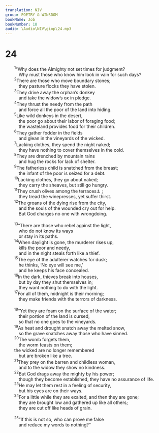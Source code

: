 ```yaml
---
translation: NIV
group: POETRY & WINSDOM
bookName: Job 
bookNumber: 18
audio: \Audio\NIV\giop\24.mp3
---
```


<div class="title"><h1>24</h1></div>
<span class="verse giop_24_1">  <sup>1</sup>“Why does the Almighty not set times for judgment? <br/>   Why must those who know him look in vain for such days? <br/></span>
<span class="verse giop_24_2">  <sup>2</sup>There are those who move boundary stones; <br/>   they pasture flocks they have stolen. <br/></span>
<span class="verse giop_24_3">  <sup>3</sup>They drive away the orphan’s donkey <br/>   and take the widow’s ox in pledge. <br/></span>
<span class="verse giop_24_4">  <sup>4</sup>They thrust the needy from the path <br/>   and force all the poor of the land into hiding. <br/></span>
<span class="verse giop_24_5">  <sup>5</sup>Like wild donkeys in the desert, <br/>   the poor go about their labor of foraging food; <br/>   the wasteland provides food for their children. <br/></span>
<span class="verse giop_24_6">  <sup>6</sup>They gather fodder in the fields <br/>   and glean in the vineyards of the wicked. <br/></span>
<span class="verse giop_24_7">  <sup>7</sup>Lacking clothes, they spend the night naked; <br/>   they have nothing to cover themselves in the cold. <br/></span>
<span class="verse giop_24_8">  <sup>8</sup>They are drenched by mountain rains <br/>   and hug the rocks for lack of shelter. <br/></span>
<span class="verse giop_24_9">  <sup>9</sup>The fatherless child is snatched from the breast; <br/>   the infant of the poor is seized for a debt. <br/></span>
<span class="verse giop_24_10">  <sup>10</sup>Lacking clothes, they go about naked; <br/>   they carry the sheaves, but still go hungry. <br/></span>
<span class="verse giop_24_11">  <sup>11</sup>They crush olives among the terraces<a data-toggle="tooltip" data-placement="bottom" title="The meaning of the Hebrew for this word is uncertain.">⚓</a> ; <br/>   they tread the winepresses, yet suffer thirst. <br/></span>
<span class="verse giop_24_12">  <sup>12</sup>The groans of the dying rise from the city, <br/>   and the souls of the wounded cry out for help. <br/>   But God charges no one with wrongdoing. <br/><br/></span>
<span class="verse giop_24_13">  <sup>13</sup>“There are those who rebel against the light, <br/>   who do not know its ways <br/>   or stay in its paths. <br/></span>
<span class="verse giop_24_14">  <sup>14</sup>When daylight is gone, the murderer rises up, <br/>   kills the poor and needy, <br/>   and in the night steals forth like a thief. <br/></span>
<span class="verse giop_24_15">  <sup>15</sup>The eye of the adulterer watches for dusk; <br/>   he thinks, ‘No eye will see me,’ <br/>   and he keeps his face concealed. <br/></span>
<span class="verse giop_24_16">  <sup>16</sup>In the dark, thieves break into houses, <br/>   but by day they shut themselves in; <br/>   they want nothing to do with the light. <br/></span>
<span class="verse giop_24_17">  <sup>17</sup>For all of them, midnight is their morning; <br/>   they make friends with the terrors of darkness. <br/><br/></span>
<span class="verse giop_24_18">  <sup>18</sup>“Yet they are foam on the surface of the water; <br/>   their portion of the land is cursed, <br/>   so that no one goes to the vineyards. <br/></span>
<span class="verse giop_24_19">  <sup>19</sup>As heat and drought snatch away the melted snow, <br/>   so the grave snatches away those who have sinned. <br/></span>
<span class="verse giop_24_20">  <sup>20</sup>The womb forgets them, <br/>   the worm feasts on them; <br/>  the wicked are no longer remembered <br/>   but are broken like a tree. <br/></span>
<span class="verse giop_24_21">  <sup>21</sup>They prey on the barren and childless woman, <br/>   and to the widow they show no kindness. <br/></span>
<span class="verse giop_24_22">  <sup>22</sup>But God drags away the mighty by his power; <br/>   though they become established, they have no assurance of life. <br/></span>
<span class="verse giop_24_23">  <sup>23</sup>He may let them rest in a feeling of security, <br/>   but his eyes are on their ways. <br/></span>
<span class="verse giop_24_24">  <sup>24</sup>For a little while they are exalted, and then they are gone; <br/>   they are brought low and gathered up like all others; <br/>   they are cut off like heads of grain. <br/><br/></span>
<span class="verse giop_24_25">  <sup>25</sup>“If this is not so, who can prove me false <br/>   and reduce my words to nothing?” <br/></span>
